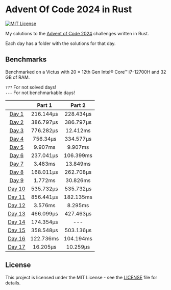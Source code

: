 # Advent Of Code 2024 in Rust

[![MIT License](https://img.shields.io/badge/License-MIT-green.svg)](https://choosealicense.com/licenses/mit/)

My solutions to the [Advent of Code 2024](https://adventofcode.com/2024) challenges written in Rust.

Each day has a folder with the solutions for that day.

## Benchmarks

Benchmarked on a Victus with 20 × 12th Gen Intel® Core™ i7-12700H and 32 GB of RAM.

`???` For not solved days!  
`---` For not benchmarkable days!

|                               |  Part 1   |  Part 2   |
|:-----------------------------:|:---------:|:---------:|
|  [Day 1](./day1/src/main.rs)  | 216.144µs | 228.434µs |
|  [Day 2](./day2/src/main.rs)  | 386.797µs | 386.797µs |
|  [Day 3](./day3/src/main.rs)  | 776.282µs | 12.412ms  |
|  [Day 4](./day4/src/main.rs)  | 756.34µs  | 334.577µs |
|  [Day 5](./day5/src/main.rs)  |  9.907ms  |  9.907ms  |
|  [Day 6](./day6/src/main.rs)  | 237.041µs | 106.399ms |
|  [Day 7](./day7/src/main.rs)  |  3.483ms  | 13.849ms  |
|  [Day 8](./day8/src/main.rs)  | 168.011µs | 262.708µs |
|  [Day 9](./day9/src/main.rs)  |  1.772ms  | 30.826ms  |
| [Day 10](./day10/src/main.rs) | 535.732µs | 535.732µs |
| [Day 11](./day11/src/main.rs) | 856.441µs | 182.135ms |
| [Day 12](./day12/src/main.rs) |  3.576ms  |  8.295ms  |
| [Day 13](./day13/src/main.rs) | 466.099µs | 427.463µs |
| [Day 14](./day14/src/main.rs) | 174.354µs |    ---    |
| [Day 15](./day15/src/main.rs) | 358.548µs | 503.136µs |
| [Day 16](./day16/src/main.rs) | 122.736ms | 104.194ms |
| [Day 17](./day17/src/main.rs) | 16.205µs  | 10.259µs  |

## License

This project is licensed under the MIT License - see the [LICENSE](./LICENSE) file for details.